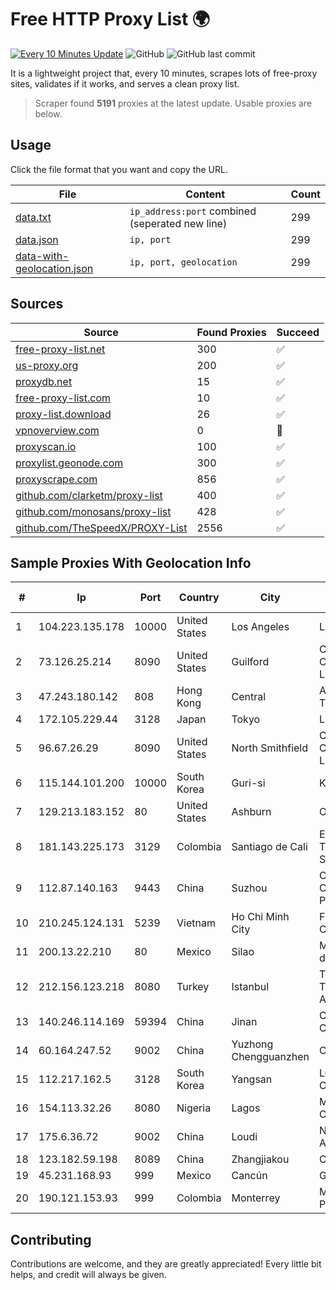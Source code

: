 
# Free HTTP Proxy List 🌍

[![Every 10 Minutes Update](https://github.com/mertguvencli/http-proxy-list/actions/workflows/main.yml/badge.svg?branch=main)](https://github.com/mertguvencli/http-proxy-list/actions/workflows/main.yml)
![GitHub](https://img.shields.io/github/license/mertguvencli/http-proxy-list)
![GitHub last commit](https://img.shields.io/github/last-commit/mertguvencli/http-proxy-list)

It is a lightweight project that, every 10 minutes, scrapes lots of free-proxy sites, validates if it works, and serves a clean proxy list.


> Scraper found **5191** proxies at the latest update. Usable proxies are below.

## Usage

Click the file format that you want and copy the URL.


|File|Content|Count|
|----|-------|-----|
|[data.txt](https://raw.githubusercontent.com/mertguvencli/http-proxy-list/main/proxy-list/data.txt)|`ip_address:port` combined (seperated new line)|299|
|[data.json](https://raw.githubusercontent.com/mertguvencli/http-proxy-list/main/proxy-list/data.json)|`ip, port`|299|
|[data-with-geolocation.json](https://raw.githubusercontent.com/mertguvencli/http-proxy-list/main/proxy-list/data-with-geolocation.json)|`ip, port, geolocation`|299|

## Sources

|Source|Found Proxies|Succeed|
|------|-------------|-------|
|[free-proxy-list.net](https://free-proxy-list.net)|300|✅|
|[us-proxy.org](https://www.us-proxy.org)|200|✅|
|[proxydb.net](http://proxydb.net)|15|✅|
|[free-proxy-list.com](https://free-proxy-list.com/?page=&port=&type%5B%5D=http&type%5B%5D=https&up_time=0&search=Search)|10|✅|
|[proxy-list.download](https://www.proxy-list.download/HTTP)|26|✅|
|[vpnoverview.com](https://vpnoverview.com/privacy/anonymous-browsing/free-proxy-servers)|0|🚫|
|[proxyscan.io](https://www.proxyscan.io)|100|✅|
|[proxylist.geonode.com](https://proxylist.geonode.com/api/proxy-list?limit=300&page=1&sort_by=lastChecked&sort_type=desc&protocols=http,https)|300|✅|
|[proxyscrape.com](https://api.proxyscrape.com/v2/?request=displayproxies&protocol=http&timeout=10000&country=all&ssl=all&anonymity=all)|856|✅|
|[github.com/clarketm/proxy-list](https://raw.githubusercontent.com/clarketm/proxy-list/master/proxy-list-raw.txt)|400|✅|
|[github.com/monosans/proxy-list](https://raw.githubusercontent.com/monosans/proxy-list/main/proxies/http.txt)|428|✅|
|[github.com/TheSpeedX/PROXY-List](https://raw.githubusercontent.com/TheSpeedX/PROXY-List/master/http.txt)|2556|✅|


## Sample Proxies With Geolocation Info

|#|Ip|Port|Country|City|Internet Service Provider|
|-|--|----|-------|----|-------------------------|
|1|104.223.135.178|10000|United States|Los Angeles|LayerHost|
|2|73.126.25.214|8090|United States|Guilford|Comcast Cable Communications, LLC|
|3|47.243.180.142|808|Hong Kong|Central|Alibaba (US) Technology Co., Ltd.|
|4|172.105.229.44|3128|Japan|Tokyo|Linode, LLC|
|5|96.67.26.29|8090|United States|North Smithfield|Comcast Cable Communications, LLC|
|6|115.144.101.200|10000|South Korea|Guri-si|Korea Telecom|
|7|129.213.183.152|80|United States|Ashburn|Oracle Corporation|
|8|181.143.225.173|3129|Colombia|Santiago de Cali|EPM Telecomunicaciones S.A. E.S.P.|
|9|112.87.140.163|9443|China|Suzhou|China Unicom CHINA169 Jiangsu Province Network|
|10|210.245.124.131|5239|Vietnam|Ho Chi Minh City|FPT Telecom Company|
|11|200.13.22.210|80|Mexico|Silao|Marcatel Com, S.A. de C.V.|
|12|212.156.123.218|8080|Turkey|Istanbul|Turk Telekomunikasyon A.S|
|13|140.246.114.169|59394|China|Jinan|Cloud Computing Corporation|
|14|60.164.247.52|9002|China|Yuzhong Chengguanzhen|China Telecom|
|15|112.217.162.5|3128|South Korea|Yangsan|LG DACOM Corporation|
|16|154.113.32.26|8080|Nigeria|Lagos|Mainone Cable Company|
|17|175.6.36.72|9002|China|Loudi|No.293, Wanbao Avenue|
|18|123.182.59.198|8089|China|Zhangjiakou|Chinanet|
|19|45.231.168.93|999|Mexico|Cancún|GigNet, S.A. de C.V.|
|20|190.121.153.93|999|Colombia|Monterrey|Media Commerce Partners S.A|



## Contributing

Contributions are welcome, and they are greatly appreciated! Every
little bit helps, and credit will always be given.

